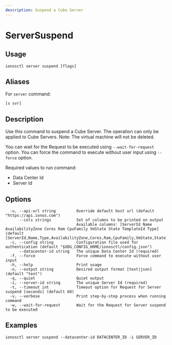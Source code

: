 ```yaml
---
description: Suspend a Cube Server
---
```


# ServerSuspend

## Usage

```text
ionosctl server suspend [flags]
```

## Aliases

For `server` command:

```text
[s svr]
```

## Description

Use this command to suspend a Cube Server. The operation can only be applied to Cube Servers. Note: The virtual machine will not be deleted.

You can wait for the Request to be executed using `--wait-for-request` option. You can force the command to execute without user input using `--force` option.

Required values to run command:

* Data Center Id
* Server Id

## Options

```text
  -u, --api-url string         Override default host url (default "https://api.ionos.com")
      --cols strings           Set of columns to be printed on output 
                               Available columns: [ServerId Name AvailabilityZone Cores Ram CpuFamily VmState State TemplateId Type] (default [ServerId,Name,Type,AvailabilityZone,Cores,Ram,CpuFamily,VmState,State])
  -c, --config string          Configuration file used for authentication (default "$XDG_CONFIG_HOME/ionosctl/config.json")
      --datacenter-id string   The unique Data Center Id (required)
  -f, --force                  Force command to execute without user input
  -h, --help                   Print usage
  -o, --output string          Desired output format [text|json] (default "text")
  -q, --quiet                  Quiet output
  -i, --server-id string       The unique Server Id (required)
  -t, --timeout int            Timeout option for Request for Server suspend [seconds] (default 60)
  -v, --verbose                Print step-by-step process when running command
  -w, --wait-for-request       Wait for the Request for Server suspend to be executed
```

## Examples

```text
ionosctl server suspend --datacenter-id DATACENTER_ID -i SERVER_ID
```

